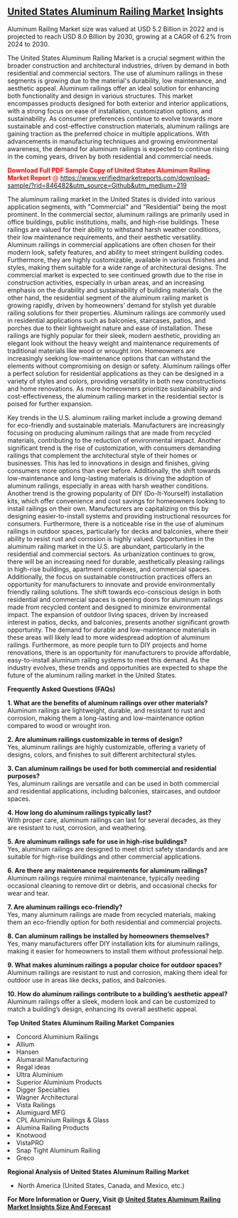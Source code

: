<h2><a href="https://www.verifiedmarketreports.com/download-sample/?rid=846482&amp;utm_source=Github&amp;utm_medium=219" target="_blank">United States Aluminum Railing Market</a> Insights</h2><p>Aluminum Railing Market size was valued at USD 5.2 Billion in 2022 and is projected to reach USD 8.0 Billion by 2030, growing at a CAGR of 6.2% from 2024 to 2030.</p><p><p>The United States Aluminum Railing Market is a crucial segment within the broader construction and architectural industries, driven by demand in both residential and commercial sectors. The use of aluminum railings in these segments is growing due to the material's durability, low maintenance, and aesthetic appeal. Aluminum railings offer an ideal solution for enhancing both functionality and design in various structures. This market encompasses products designed for both exterior and interior applications, with a strong focus on ease of installation, customization options, and sustainability. As consumer preferences continue to evolve towards more sustainable and cost-effective construction materials, aluminum railings are gaining traction as the preferred choice in multiple applications. With advancements in manufacturing techniques and growing environmental awareness, the demand for aluminum railings is expected to continue rising in the coming years, driven by both residential and commercial needs. <p><span class=""><span style="color: #ff0000;"><strong>Download Full PDF Sample Copy of United States Aluminum Railing Market Report</strong> @ </span><a href="https://www.verifiedmarketreports.com/download-sample/?rid=846482&amp;utm_source=Github&amp;utm_medium=219" target="_blank">https://www.verifiedmarketreports.com/download-sample/?rid=846482&amp;utm_source=Github&amp;utm_medium=219</a></span></p></p> <p>The aluminum railing market in the United States is divided into various application segments, with "Commercial" and "Residential" being the most prominent. In the commercial sector, aluminum railings are primarily used in office buildings, public institutions, malls, and high-rise buildings. These railings are valued for their ability to withstand harsh weather conditions, their low maintenance requirements, and their aesthetic versatility. Aluminum railings in commercial applications are often chosen for their modern look, safety features, and ability to meet stringent building codes. Furthermore, they are highly customizable, available in various finishes and styles, making them suitable for a wide range of architectural designs. The commercial market is expected to see continued growth due to the rise in construction activities, especially in urban areas, and an increasing emphasis on the durability and sustainability of building materials. On the other hand, the residential segment of the aluminum railing market is growing rapidly, driven by homeowners’ demand for stylish yet durable railing solutions for their properties. Aluminum railings are commonly used in residential applications such as balconies, staircases, patios, and porches due to their lightweight nature and ease of installation. These railings are highly popular for their sleek, modern aesthetic, providing an elegant look without the heavy weight and maintenance requirements of traditional materials like wood or wrought iron. Homeowners are increasingly seeking low-maintenance options that can withstand the elements without compromising on design or safety. Aluminum railings offer a perfect solution for residential applications as they can be designed in a variety of styles and colors, providing versatility in both new constructions and home renovations. As more homeowners prioritize sustainability and cost-effectiveness, the aluminum railing market in the residential sector is poised for further expansion. </p> <p>Key trends in the U.S. aluminum railing market include a growing demand for eco-friendly and sustainable materials. Manufacturers are increasingly focusing on producing aluminum railings that are made from recycled materials, contributing to the reduction of environmental impact. Another significant trend is the rise of customization, with consumers demanding railings that complement the architectural style of their homes or businesses. This has led to innovations in design and finishes, giving consumers more options than ever before. Additionally, the shift towards low-maintenance and long-lasting materials is driving the adoption of aluminum railings, especially in areas with harsh weather conditions. Another trend is the growing popularity of DIY (Do-It-Yourself) installation kits, which offer convenience and cost savings for homeowners looking to install railings on their own. Manufacturers are capitalizing on this by designing easier-to-install systems and providing instructional resources for consumers. Furthermore, there is a noticeable rise in the use of aluminum railings in outdoor spaces, particularly for decks and balconies, where their ability to resist rust and corrosion is highly valued. Opportunities in the aluminum railing market in the U.S. are abundant, particularly in the residential and commercial sectors. As urbanization continues to grow, there will be an increasing need for durable, aesthetically pleasing railings in high-rise buildings, apartment complexes, and commercial spaces. Additionally, the focus on sustainable construction practices offers an opportunity for manufacturers to innovate and provide environmentally friendly railing solutions. The shift towards eco-conscious design in both residential and commercial spaces is opening doors for aluminum railings made from recycled content and designed to minimize environmental impact. The expansion of outdoor living spaces, driven by increased interest in patios, decks, and balconies, presents another significant growth opportunity. The demand for durable and low-maintenance materials in these areas will likely lead to more widespread adoption of aluminum railings. Furthermore, as more people turn to DIY projects and home renovations, there is an opportunity for manufacturers to provide affordable, easy-to-install aluminum railing systems to meet this demand. As the industry evolves, these trends and opportunities are expected to shape the future of the aluminum railing market in the United States. </p> <p><strong>Frequently Asked Questions (FAQs)</strong></p> <p><strong>1. What are the benefits of aluminum railings over other materials?</strong><br> Aluminum railings are lightweight, durable, and resistant to rust and corrosion, making them a long-lasting and low-maintenance option compared to wood or wrought iron. </p> <p><strong>2. Are aluminum railings customizable in terms of design?</strong><br> Yes, aluminum railings are highly customizable, offering a variety of designs, colors, and finishes to suit different architectural styles. </p> <p><strong>3. Can aluminum railings be used for both commercial and residential purposes?</strong><br> Yes, aluminum railings are versatile and can be used in both commercial and residential applications, including balconies, staircases, and outdoor spaces. </p> <p><strong>4. How long do aluminum railings typically last?</strong><br> With proper care, aluminum railings can last for several decades, as they are resistant to rust, corrosion, and weathering. </p> <p><strong>5. Are aluminum railings safe for use in high-rise buildings?</strong><br> Yes, aluminum railings are designed to meet strict safety standards and are suitable for high-rise buildings and other commercial applications. </p> <p><strong>6. Are there any maintenance requirements for aluminum railings?</strong><br> Aluminum railings require minimal maintenance, typically needing occasional cleaning to remove dirt or debris, and occasional checks for wear and tear. </p> <p><strong>7. Are aluminum railings eco-friendly?</strong><br> Yes, many aluminum railings are made from recycled materials, making them an eco-friendly option for both residential and commercial projects. </p> <p><strong>8. Can aluminum railings be installed by homeowners themselves?</strong><br> Yes, many manufacturers offer DIY installation kits for aluminum railings, making it easier for homeowners to install them without professional help. </p> <p><strong>9. What makes aluminum railings a popular choice for outdoor spaces?</strong><br> Aluminum railings are resistant to rust and corrosion, making them ideal for outdoor use in areas like decks, patios, and balconies. </p> <p><strong>10. How do aluminum railings contribute to a building’s aesthetic appeal?</strong><br> Aluminum railings offer a sleek, modern look and can be customized to match a building’s design, enhancing its overall aesthetic appeal. </p> </p><p><strong>Top United States Aluminum Railing Market Companies</strong></p><div data-test-id=""><p><li>Concord Aluminium Railings</li><li> Allium</li><li> Hansen</li><li> Alumarail Manufacturing</li><li> Regal ideas</li><li> Ultra Aluminium</li><li> Superior Aluminium Products</li><li> Digger Specialties</li><li> Wagner Architectural</li><li> Vista Railings</li><li> Alumiguard MFG</li><li> CPL Aluminium Railings & Glass</li><li> Alumina Railing Products</li><li> Knotwood</li><li> VistaPRO</li><li> Snap Tight Aluminum Railing</li><li> Greco</li></p><div><strong>Regional Analysis of&nbsp;United States Aluminum Railing Market</strong></div><ul><li dir="ltr"><p dir="ltr">North America&nbsp;(United States, Canada, and Mexico, etc.)</p></li></ul><p><strong>For More Information or Query, Visit @&nbsp;</strong><strong><a href="https://www.verifiedmarketreports.com/product/aluminum-railing-market/?utm_source=Github&amp;utm_medium=219" target="_blank">United States Aluminum Railing Market Insights Size And Forecast</a></strong></p></div>

